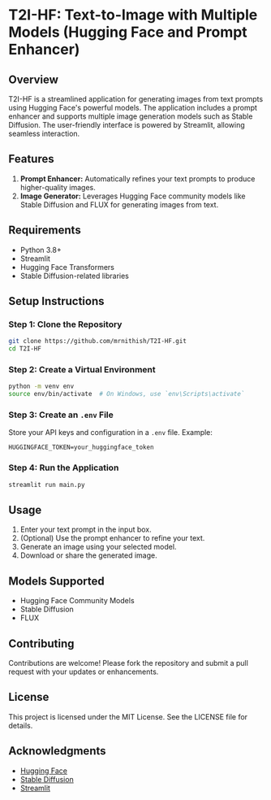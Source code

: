 # T2I-HF: Text-to-Image with Multiple Models (Hugging Face and Prompt Enhancer)

## Overview
T2I-HF is a streamlined application for generating images from text prompts using Hugging Face's powerful models. The application includes a prompt enhancer and supports multiple image generation models such as Stable Diffusion. The user-friendly interface is powered by Streamlit, allowing seamless interaction.
 
## Features
1. **Prompt Enhancer:** Automatically refines your text prompts to produce higher-quality images.
2. **Image Generator:** Leverages Hugging Face community models like Stable Diffusion and FLUX for generating images from text.

## Requirements
- Python 3.8+
- Streamlit
- Hugging Face Transformers
- Stable Diffusion-related libraries


## Setup Instructions
### Step 1: Clone the Repository
```bash
git clone https://github.com/mrnithish/T2I-HF.git
cd T2I-HF
```

### Step 2: Create a Virtual Environment
```bash
python -m venv env
source env/bin/activate  # On Windows, use `env\Scripts\activate`
```


### Step 3: Create an `.env` File
Store your API keys and configuration in a `.env` file. Example:
```env
HUGGINGFACE_TOKEN=your_huggingface_token
```

### Step 4: Run the Application
```bash
streamlit run main.py
```

## Usage
1. Enter your text prompt in the input box.
2. (Optional) Use the prompt enhancer to refine your text.
3. Generate an image using your selected model.
4. Download or share the generated image.

## Models Supported
- Hugging Face Community Models
- Stable Diffusion
- FLUX

## Contributing
Contributions are welcome! Please fork the repository and submit a pull request with your updates or enhancements.


## License
This project is licensed under the MIT License. See the LICENSE file for details.


## Acknowledgments
- [Hugging Face](https://huggingface.co/)
- [Stable Diffusion](https://stability.ai/)
- [Streamlit](https://streamlit.io/)


